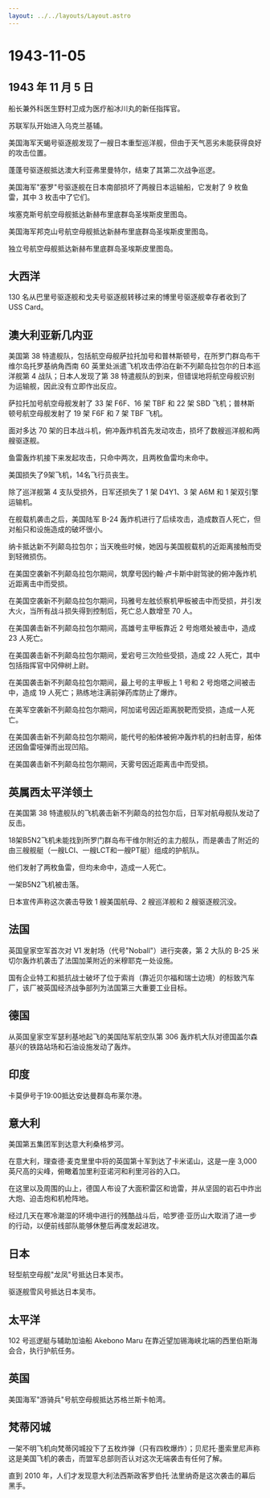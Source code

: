 ```yaml
---
layout: ../../layouts/Layout.astro
---
```


# 1943-11-05

## 1943 年 11 月 5 日

船长兼外科医生野村卫成为医疗船冰川丸的新任指挥官。

苏联军队开始进入乌克兰基辅。

美国海军天蝎号驱逐舰发现了一艘日本重型巡洋舰，但由于天气恶劣未能获得良好的攻击位置。

蓬蓬号驱逐舰抵达澳大利亚弗里曼特尔，结束了其第二次战争巡逻。

美国海军"塞罗"号驱逐舰在日本南部损坏了两艘日本运输船，它发射了 9
枚鱼雷，其中 3 枚击中了它们。

埃塞克斯号航空母舰抵达新赫布里底群岛圣埃斯皮里图岛。

美国海军邦克山号航空母舰抵达新赫布里底群岛圣埃斯皮里图岛。

独立号航空母舰抵达新赫布里底群岛圣埃斯皮里图岛。

## 大西洋

130 名从巴里号驱逐舰和戈夫号驱逐舰转移过来的博里号驱逐舰幸存者收到了 USS
Card。

## 澳大利亚新几内亚

美国第 38
特遣舰队，包括航空母舰萨拉托加号和普林斯顿号，在所罗门群岛布干维尔岛托罗基纳角西南
60 英里处派遣飞机攻击停泊在新不列颠岛拉包尔的日本巡洋舰第 4
战队；日本人发现了第 38
特遣舰队的到来，但错误地将航空母舰识别为运输舰，因此没有立即作出反应。

萨拉托加号航空母舰发射了 33 架 F6F、16 架 TBF 和 22 架 SBD
飞机；普林斯顿号航空母舰发射了 19 架 F6F 和 7 架 TBF 飞机。

面对多达 70
架的日本战斗机，俯冲轰炸机首先发动攻击，损坏了数艘巡洋舰和两艘驱逐舰。

鱼雷轰炸机接下来发起攻击，只命中两次，且两枚鱼雷均未命中。

美国损失了9架飞机，14名飞行员丧生。

除了巡洋舰第 4 支队受损外，日军还损失了 1 架 D4Y1、3 架 A6M 和 1
架双引擎运输机。

在舰载机袭击之后，美国陆军 B-24
轰炸机进行了后续攻击，造成数百人死亡，但对船只和设施造成的破坏很小。

纳卡抵达新不列颠岛拉包尔；当天晚些时候，她因与美国舰载机的近距离接触而受到轻微损伤。

在美国空袭新不列颠岛拉包尔期间，筑摩号因约翰·卢卡斯中尉驾驶的俯冲轰炸机近距离击中而受损。

在美国空袭新不列颠岛拉包尔期间，玛雅号左舷侦察机甲板被击中而受损，并引发大火，当所有战斗损失得到控制后，死亡总人数增至
70 人。

在美国袭击新不列颠岛拉包尔期间，高雄号主甲板靠近 2 号炮塔处被击中，造成
23 人死亡。

在美国袭击新不列颠岛拉包尔期间，爱宕号三次险些受损，造成 22
人死亡，其中包括指挥官中冈伸树上尉。

在美国袭击新不列颠岛拉包尔期间，最上号的主甲板上 1 号和 2
号炮塔之间被击中，造成 19 人死亡；熟练地注满前弹药库防止了爆炸。

在美军空袭新不列颠岛拉包尔期间，阿加诺号因近距离脱靶而受损，造成一人死亡。

在美国袭击新不列颠岛拉包尔期间，能代号的船体被俯冲轰炸机的扫射击穿，船体还因鱼雷哑弹而出现凹陷。

在美国袭击新不列颠岛拉包尔期间，天雾号因近距离击中而受损。

## 英属西太平洋领土

在美国第 38
特遣舰队的飞机袭击新不列颠岛的拉包尔后，日军对航母舰队发动了反击。

18架B5N2飞机未能找到所罗门群岛布干维尔附近的主力舰队，而是袭击了附近的由三艘舰艇（一艘LCI、一艘LCT和一艘PT艇）组成的护航队。

他们发射了两枚鱼雷，但均未命中，造成一人死亡。

一架B5N2飞机被击落。

日本宣传声称这次袭击导致 1 艘美国航母、2 艘巡洋舰和 2 艘驱逐舰沉没。

## 法国

英国皇家空军首次对 V1 发射场（代号"Noball"）进行突袭，第 2 大队的 B-25
米切尔轰炸机袭击了法国加莱附近的米穆耶克一处设施。

国有企业特工和抵抗战士破坏了位于索肖（靠近贝尔福和瑞士边境）的标致汽车厂，该厂被英国经济战争部列为法国第三大重要工业目标。

## 德国

从英国皇家空军瑟利基地起飞的美国陆军航空队第 306
轰炸机大队对德国盖尔森基兴的铁路站场和石油设施发动了轰炸。

## 印度

卡莫伊号于19:00抵达安达曼群岛布莱尔港。

## 意大利

美国第五集团军到达意大利桑格罗河。

在意大利，理查德·麦克里里中将的英国第十军到达了卡米诺山，这是一座 3,000
英尺高的尖峰，俯瞰着加里利亚诺河和利里河谷的入口。

在这里以及周围的山上，德国人布设了大面积雷区和诡雷，并从坚固的岩石中炸出大炮、迫击炮和机枪阵地。

经过几天在寒冷潮湿的环境中进行的残酷战斗后，哈罗德·亚历山大取消了进一步的行动，以便前线部队能够休整后再度发起进攻。

## 日本

轻型航空母舰"龙凤"号抵达日本吴市。

驱逐舰雪风号抵达日本吴市。

## 太平洋

102 号巡逻艇与辅助加油船 Akebono Maru
在靠近望加锡海峡北端的西里伯斯海会合，执行护航任务。

## 英国

美国海军"游骑兵"号航空母舰抵达苏格兰斯卡帕湾。

## 梵蒂冈城

一架不明飞机向梵蒂冈城投下了五枚炸弹（只有四枚爆炸）；贝尼托·墨索里尼声称这是美国飞机的袭击，而盟军总部则否认对这次无端袭击有任何了解。

直到 2010
年，人们才发现意大利法西斯政客罗伯托·法里纳奇是这次袭击的幕后黑手。